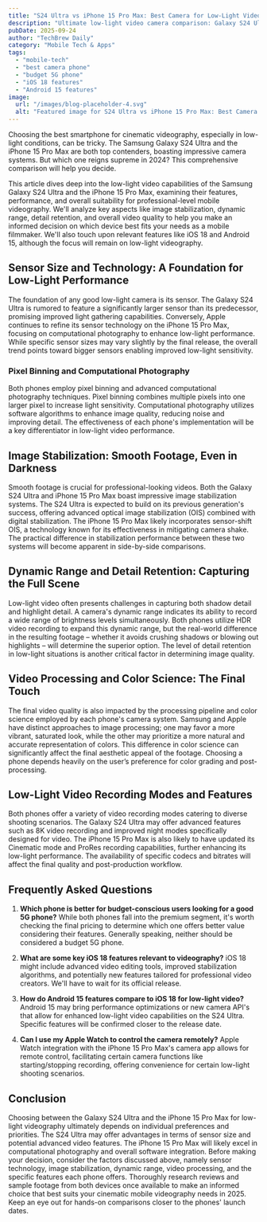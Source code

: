 ```yaml
---
title: "S24 Ultra vs iPhone 15 Pro Max: Best Camera for Low-Light Video (2024)"
description: "Ultimate low-light video camera comparison: Galaxy S24 Ultra vs iPhone 15 Pro Max.  Discover which phone reigns supreme for cinematic mobile videography in 2024.  See our detailed head-to-head analysis and choose the best camera phone for your needs! Click to read now!"
pubDate: 2025-09-24
author: "TechBrew Daily"
category: "Mobile Tech & Apps"
tags:
  - "mobile-tech"
  - "best camera phone"
  - "budget 5G phone"
  - "iOS 18 features"
  - "Android 15 features"
image:
  url: "/images/blog-placeholder-4.svg"
  alt: "Featured image for S24 Ultra vs iPhone 15 Pro Max: Best Camera for Low-Light Video (2024)"
---
```


Choosing the best smartphone for cinematic videography, especially in low-light conditions, can be tricky.  The Samsung Galaxy S24 Ultra and the iPhone 15 Pro Max are both top contenders, boasting impressive camera systems.  But which one reigns supreme in 2024? This comprehensive comparison will help you decide.

This article dives deep into the low-light video capabilities of the Samsung Galaxy S24 Ultra and the iPhone 15 Pro Max, examining their features, performance, and overall suitability for professional-level mobile videography. We'll analyze key aspects like image stabilization, dynamic range, detail retention, and overall video quality to help you make an informed decision on which device best fits your needs as a mobile filmmaker.  We'll also touch upon relevant features like iOS 18 and Android 15, although the focus will remain on low-light videography.

## Sensor Size and Technology: A Foundation for Low-Light Performance

The foundation of any good low-light camera is its sensor.  The Galaxy S24 Ultra is rumored to feature a significantly larger sensor than its predecessor, promising improved light gathering capabilities.  Conversely, Apple continues to refine its sensor technology on the iPhone 15 Pro Max, focusing on computational photography to enhance low-light performance.  While specific sensor sizes may vary slightly by the final release, the overall trend points toward bigger sensors enabling improved low-light sensitivity.

###  Pixel Binning and Computational Photography

Both phones employ pixel binning and advanced computational photography techniques. Pixel binning combines multiple pixels into one larger pixel to increase light sensitivity.  Computational photography utilizes software algorithms to enhance image quality, reducing noise and improving detail. The effectiveness of each phone's implementation will be a key differentiator in low-light video performance.

## Image Stabilization: Smooth Footage, Even in Darkness

Smooth footage is crucial for professional-looking videos.  Both the Galaxy S24 Ultra and iPhone 15 Pro Max boast impressive image stabilization systems.  The S24 Ultra is expected to build on its previous generation's success, offering advanced optical image stabilization (OIS) combined with digital stabilization. The iPhone 15 Pro Max likely incorporates sensor-shift OIS, a technology known for its effectiveness in mitigating camera shake.  The practical difference in stabilization performance between these two systems will become apparent in side-by-side comparisons.

## Dynamic Range and Detail Retention: Capturing the Full Scene

Low-light video often presents challenges in capturing both shadow detail and highlight detail.  A camera's dynamic range indicates its ability to record a wide range of brightness levels simultaneously.  Both phones utilize HDR video recording to expand this dynamic range, but the real-world difference in the resulting footage – whether it avoids crushing shadows or blowing out highlights – will determine the superior option.  The level of detail retention in low-light situations is another critical factor in determining image quality.

## Video Processing and Color Science:  The Final Touch

The final video quality is also impacted by the processing pipeline and color science employed by each phone's camera system.  Samsung and Apple have distinct approaches to image processing; one may favor a more vibrant, saturated look, while the other may prioritize a more natural and accurate representation of colors. This difference in color science can significantly affect the final aesthetic appeal of the footage.   Choosing a phone depends heavily on the user’s preference for color grading and post-processing.

##  Low-Light Video Recording Modes and Features

Both phones offer a variety of video recording modes catering to diverse shooting scenarios. The Galaxy S24 Ultra may offer advanced features such as 8K video recording and improved night modes specifically designed for video.  The iPhone 15 Pro Max is also likely to have updated its Cinematic mode and ProRes recording capabilities, further enhancing its low-light performance.  The availability of specific codecs and bitrates will affect the final quality and post-production workflow.


## Frequently Asked Questions

1. **Which phone is better for budget-conscious users looking for a good 5G phone?**  While both phones fall into the premium segment, it's worth checking the final pricing to determine which one offers better value considering their features.  Generally speaking, neither should be considered a budget 5G phone.

2. **What are some key iOS 18 features relevant to videography?**  iOS 18 might include advanced video editing tools, improved stabilization algorithms, and potentially new features tailored for professional video creators. We'll have to wait for its official release.

3. **How do Android 15 features compare to iOS 18 for low-light video?** Android 15 may bring performance optimizations or new camera API's that allow for enhanced low-light video capabilities on the S24 Ultra.  Specific features will be confirmed closer to the release date.

4. **Can I use my Apple Watch to control the camera remotely?**  Apple Watch integration with the iPhone 15 Pro Max's camera app allows for remote control, facilitating certain camera functions like starting/stopping recording, offering convenience for certain low-light shooting scenarios.


## Conclusion

Choosing between the Galaxy S24 Ultra and the iPhone 15 Pro Max for low-light videography ultimately depends on individual preferences and priorities.  The S24 Ultra may offer advantages in terms of sensor size and potential advanced video features.  The iPhone 15 Pro Max will likely excel in computational photography and overall software integration.  Before making your decision, consider the factors discussed above, namely sensor technology, image stabilization, dynamic range, video processing, and the specific features each phone offers.  Thoroughly research reviews and sample footage from both devices once available to make an informed choice that best suits your cinematic mobile videography needs in 2025.  Keep an eye out for hands-on comparisons closer to the phones' launch dates.